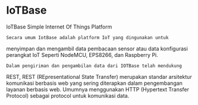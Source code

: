 # IoTBase
IoTBase Simple Internet Of Things Platform

	Secara umum IotBase adalah platform IoT yang dingunakan untuk
menyimpan dan mengambil data pembacaan sensor atau data konfigurasi
perangkat IoT Seperti NodeMCU, EPS8266, dan Raspberry Pi.

	Dalam pengiriman dan pengambilan data dari IOTBase telah mendukung
REST, REST (REpresentational State Transfer) merupakan standar arsitektur
komunikasi berbasis web yang sering diterapkan dalam pengembangan layanan
berbasis web. Umumnya menggunakan HTTP (Hypertext Transfer Protocol)
sebagai protocol untuk komunikasi data.